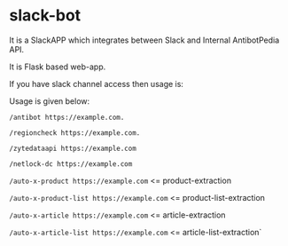 # slack-bot

It is a SlackAPP which integrates between Slack and Internal AntibotPedia API.

It is Flask based web-app.

If you have slack channel access then usage is:

Usage is given below:

`/antibot https://example.com.`

`/regioncheck https://example.com.`

`/zytedataapi https://example.com`

`/netlock-dc https://example.com`

`/auto-x-product https://example.com` <= product-extraction

`/auto-x-product-list https://example.com` <= product-list-extraction

`/auto-x-article https://example.com` <= article-extraction

`/auto-x-article-list https://example.com` <= article-list-extraction`
